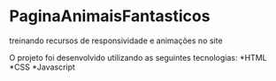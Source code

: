 # PaginaAnimaisFantasticos
treinando recursos de responsividade e animações no site

O projeto foi desenvolvido utilizando as seguintes tecnologias:
*HTML
*CSS
*Javascript

